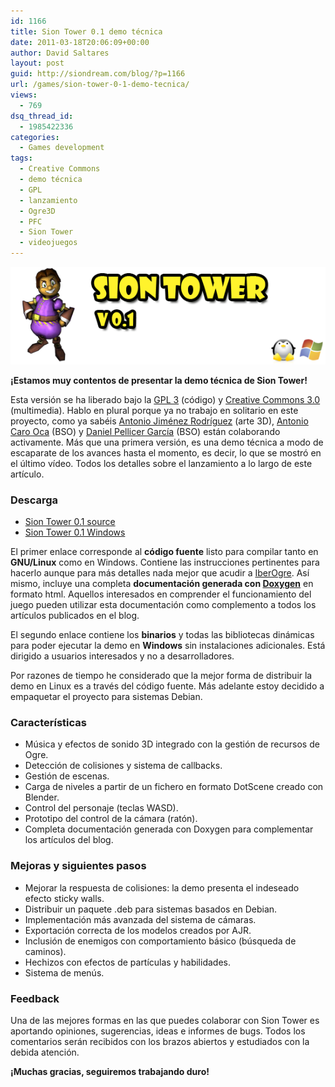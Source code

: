 ```yaml
---
id: 1166
title: Sion Tower 0.1 demo técnica
date: 2011-03-18T20:06:09+00:00
author: David Saltares
layout: post
guid: http://siondream.com/blog/?p=1166
url: /games/sion-tower-0-1-demo-tecnica/
views:
  - 769
dsq_thread_id:
  - 1985422336
categories:
  - Games development
tags:
  - Creative Commons
  - demo técnica
  - GPL
  - lanzamiento
  - Ogre3D
  - PFC
  - Sion Tower
  - videojuegos
---
```


![siontower.png](/img/wp/siontower.png)

**¡Estamos muy contentos de presentar la demo técnica de Sion Tower!**

Esta versión se ha liberado bajo la [GPL 3](http://www.gnu.org/licenses/gpl-3.0.html) (código) y [Creative Commons 3.0](http://creativecommons.org/licenses/by-nc-sa/3.0/es/) (multimedia). Hablo en plural porque ya no trabajo en solitario en este proyecto, como ya sabéis [Antonio Jiménez Rodríguez](http://ajr-portafolio.blogspot.com/) (arte 3D), [Antonio Caro Oca](http://estudioevergreen.wordpress.com/) (BSO) y [Daniel Pellicer García](http://estudioevergreen.wordpress.com/) (BSO) están colaborando activamente. Más que una primera versión, es una demo técnica a modo de escaparate de los avances hasta el momento, es decir, lo que se mostró en el último vídeo. Todos los detalles sobre el lanzamiento a lo largo de este artículo.

### Descarga

*   [Sion Tower 0.1 source](http://forja.rediris.es/frs/download.php/2151/siontower-0.1-demo-src.tar.gz)
*   [Sion Tower 0.1 Windows](http://forja.rediris.es/frs/download.php/2152/siontower-0.1-demo-win.zip)

El primer enlace corresponde al **código fuente** listo para compilar tanto en **GNU/Linux** como en Windows. Contiene las instrucciones pertinentes para hacerlo aunque para más detalles nada mejor que acudir a [IberOgre](http://osl2.uca.es/iberogre/index.php/P%C3%A1gina_Principal). Así mismo, incluye una completa **documentación generada con [Doxygen](http://www.stack.nl/~dimitri/doxygen/)** en formato html. Aquellos interesados en comprender el funcionamiento del juego pueden utilizar esta documentación como complemento a todos los artículos publicados en el blog.

El segundo enlace contiene los **binarios** y todas las bibliotecas dinámicas para poder ejecutar la demo en **Windows** sin instalaciones adicionales. Está dirigido a usuarios interesados y no a desarrolladores.

Por razones de tiempo he considerado que la mejor forma de distribuir la demo en Linux es a través del código fuente. Más adelante estoy decidido a empaquetar el proyecto para sistemas Debian.

### Características

*   Música y efectos de sonido 3D integrado con la gestión de recursos de Ogre.
*   Detección de colisiones y sistema de callbacks.
*   Gestión de escenas.
*   Carga de niveles a partir de un fichero en formato DotScene creado con Blender.
*   Control del personaje (teclas WASD).
*   Prototipo del control de la cámara (ratón).
*   Completa documentación generada con Doxygen para complementar los artículos del blog.

### Mejoras y siguientes pasos

*   Mejorar la respuesta de colisiones: la demo presenta el indeseado efecto sticky walls.
*   Distribuir un paquete .deb para sistemas basados en Debian.
*   Implementación más avanzada del sistema de cámaras.
*   Exportación correcta de los modelos creados por AJR.
*   Inclusión de enemigos con comportamiento básico (búsqueda de caminos).
*   Hechizos con efectos de partículas y habilidades.
*   Sistema de menús.

### Feedback

Una de las mejores formas en las que puedes colaborar con Sion Tower es aportando opiniones, sugerencias, ideas e informes de bugs. Todos los comentarios serán recibidos con los brazos abiertos y estudiados con la debida atención.

**¡Muchas gracias, seguiremos trabajando duro!**